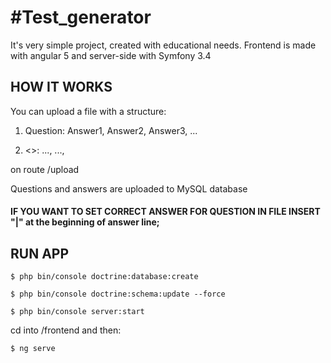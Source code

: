 #Test_generator
======

It's very simple project, created with educational needs.
Frontend is made with angular 5 and server-side with Symfony 3.4


## HOW IT WORKS

You can upload a file with a structure:

1. Question:
Answer1,
Answer2,
Answer3,
...

2. <>:
...,
...,

on route /upload

Questions and answers are uploaded to MySQL database

#### IF YOU WANT TO SET CORRECT ANSWER FOR QUESTION IN FILE INSERT "|" at the beginning of answer line;

## RUN APP

```
$ php bin/console doctrine:database:create
```

```
$ php bin/console doctrine:schema:update --force
```

```
$ php bin/console server:start
```

cd into /frontend and then: 

```
$ ng serve
